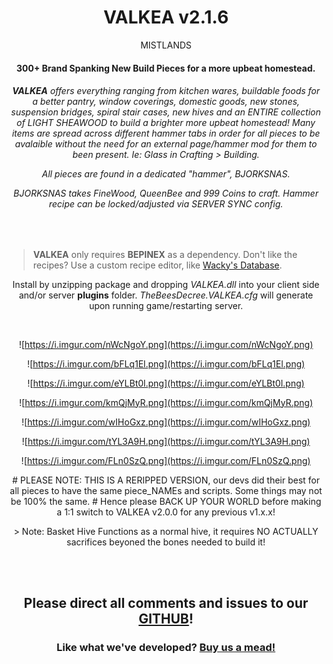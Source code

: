 <center>  
 
# VALKEA v2.1.6
MISTLANDS 

   

#### 300+ Brand Spanking New Build Pieces for a more upbeat homestead.  

 
  <h6> 
  
**VALKEA** offers everything ranging from kitchen wares, buildable foods for a better pantry, window coverings, domestic goods, new stones,
suspension bridges, spiral stair cases, new hives and an ENTIRE collection of LIGHT SHEAWOOD to build a brighter more upbeat homestead!
Many items are spread across different hammer tabs in order for all pieces to be avalaible without the need for an external page/hammer mod for them to been present. Ie: Glass in Crafting > Building.
   


All pieces are found in a dedicated "hammer", *BJORKSNAS*.  

*BJORKSNAS* takes FineWood, QueenBee and 999 Coins to craft. 
Hammer recipe can be locked/adjusted via SERVER SYNC config.  
</h6>

</center>
<br>


>**VALKEA** only requires **BEPINEX** as a dependency. 
 Don't like the recipes? Use a custom recipe editor, like [Wacky's Database](https://valheim.thunderstore.io/package/WackyMole/WackysDatabase/).
  
<p><center>

Install by unzipping package and dropping *VALKEA.dll* into your client side and/or server **plugins** folder.
*TheBeesDecree.VALKEA.cfg* will generate upon running game/restarting server.  
<center><br> 
	
﻿![https://i.imgur.com/nWcNgoY.png](https://i.imgur.com/nWcNgoY.png)  

﻿![https://i.imgur.com/bFLq1El.png](https://i.imgur.com/bFLq1El.png)  

![https://i.imgur.com/eYLBt0l.png](https://i.imgur.com/eYLBt0l.png)  

![https://i.imgur.com/kmQjMyR.png](https://i.imgur.com/kmQjMyR.png)  

![https://i.imgur.com/wIHoGxz.png](https://i.imgur.com/wIHoGxz.png)  

![https://i.imgur.com/tYL3A9H.png](https://i.imgur.com/tYL3A9H.png)  

![https://i.imgur.com/FLn0SzQ.png](https://i.imgur.com/FLn0SzQ.png)  
   
  
<p>
# PLEASE NOTE: THIS IS A RERIPPED VERSION, our devs did their best for all pieces to have the same piece_NAMEs and scripts. Some things may not be 100% the same.
# Hence please BACK UP YOUR WORLD before making a 1:1 switch to VALKEA v2.0.0 for any previous v1.x.x! 

<p>
> Note: Basket Hive Functions as a normal hive, it requires NO ACTUALLY sacrifices beyoned the bones needed to build it! 
 
<br><br>

## Please direct all comments and issues to our [GITHUB](https://github.com/The-Bees-Decree-Server/VALKEA)!

  

### Like what we've developed? [Buy us a mead!](https://www.paypal.com/donate?hosted_button_id=4TYSZ8JKN7TFJ)   
  <br>
    

